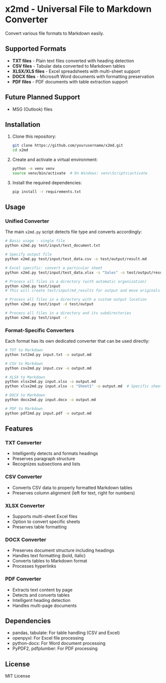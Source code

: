 # x2md - Universal File to Markdown Converter

Convert various file formats to Markdown easily.

## Supported Formats

- **TXT files** - Plain text files converted with heading detection
- **CSV files** - Tabular data converted to Markdown tables
- **XLSX/XLS files** - Excel spreadsheets with multi-sheet support
- **DOCX files** - Microsoft Word documents with formatting preservation
- **PDF files** - PDF documents with table extraction support

## Future Planned Support

- MSG (Outlook) files

## Installation

1. Clone this repository:
   ```bash
   git clone https://github.com/yourusername/x2md.git
   cd x2md
   ```

2. Create and activate a virtual environment:
   ```bash
   python -m venv venv
   source venv/bin/activate  # On Windows: venv\Scripts\activate
   ```

3. Install the required dependencies:
   ```bash
   pip install -r requirements.txt
   ```

## Usage

### Unified Converter

The main `x2md.py` script detects file type and converts accordingly:

```bash
# Basic usage - single file
python x2md.py test/input/test_document.txt

# Specify output file
python x2md.py test/input/test_data.csv -o test/output/result.md

# Excel specific: convert a particular sheet
python x2md.py test/input/test_data.xlsx -s "Sales" -o test/output/result_excel.md

# Process all files in a directory (with automatic organization)
python x2md.py test/input
# This will create test/input/md_results for output and move originals to test/input/processed

# Process all files in a directory with a custom output location
python x2md.py test/input -d test/output

# Process all files in a directory and its subdirectories
python x2md.py test/input -r
```

### Format-Specific Converters

Each format has its own dedicated converter that can be used directly:

```bash
# TXT to Markdown
python txt2md.py input.txt -o output.md

# CSV to Markdown
python csv2md.py input.csv -o output.md

# XLSX to Markdown
python xlsx2md.py input.xlsx -o output.md
python xlsx2md.py input.xlsx -s "Sheet1" -o output.md  # Specific sheet

# DOCX to Markdown
python docx2md.py input.docx -o output.md

# PDF to Markdown
python pdf2md.py input.pdf -o output.md
```

## Features

### TXT Converter
- Intelligently detects and formats headings
- Preserves paragraph structure
- Recognizes subsections and lists

### CSV Converter
- Converts CSV data to properly formatted Markdown tables
- Preserves column alignment (left for text, right for numbers)

### XLSX Converter
- Supports multi-sheet Excel files
- Option to convert specific sheets
- Preserves table formatting

### DOCX Converter
- Preserves document structure including headings
- Handles text formatting (bold, italic)
- Converts tables to Markdown format
- Processes hyperlinks

### PDF Converter
- Extracts text content by page
- Detects and converts tables
- Intelligent heading detection
- Handles multi-page documents

## Dependencies

- pandas, tabulate: For table handling (CSV and Excel)
- openpyxl: For Excel file processing
- python-docx: For Word document processing
- PyPDF2, pdfplumber: For PDF processing

## License

MIT License
